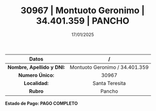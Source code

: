﻿---
title: 30967 | Montuoto Geronimo | 34.401.359 | PANCHO
date: 17/01/2025
draft: false
tags: ['santa-teresita', 'titular', 'pancho']
---

|          **Datos**          |  /  |
|:---------------------------:|:---:|
| **Nombre, Apellido y DNI:** | Montuoto Geronimo / 34.401.359 |
|      **Numero Único:**      | 30967 |
|        **Localidad:**       | Santa Teresita |
|          **Rubro**          | Pancho |

**Estado de Pago:** **PAGO COMPLETO**
